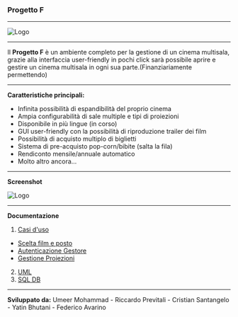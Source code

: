 ###  Progetto F

***

![Logo](http://s32.postimg.org/ws8quws0l/logo_trasparente.png)


***

Il **Progetto F** è un ambiente completo per la gestione di un cinema multisala, grazie alla interfaccia user-friendly in pochi click sarà possibile aprire e gestire un cinema multisala in ogni sua parte.(Finanziariamente permettendo)

***
**Caratteristiche principali:**
* Infinita possibilità di espandibilità del proprio cinema
* Ampia configurabilità di sale multiple e tipi di proiezioni
* Disponibile in più lingue (in corso)
* GUI user-friendly con la possibilità di riproduzione trailer dei film 
* Possibilità di acquisto multiplo di biglietti
* Sistema di pre-acquisto pop-corn/bibite (salta la fila)
* Rendiconto mensile/annuale automatico
* Molto altro ancora...


***
**Screenshot**

![Logo](http://s32.postimg.org/lc2z2e8r9/screen1.jpg)
***
**Documentazione**

1. [Casi d'uso](https://github.com/claudio-unipv/Progetto-F/blob/master/User%20case.pdf)

 * [Scelta film e posto](https://github.com/claudio-unipv/Progetto-F/blob/master/Scelta%20film%20e%20posto.pdf)
 * [Autenticazione Gestore](https://github.com/claudio-unipv/Progetto-F/blob/master/Login.pdf)
 * [Gestione Proiezioni](https://github.com/claudio-unipv/Progetto-F/blob/master/Gestione%20proiezioni%20.pdf)


2. [UML](https://github.com/claudio-unipv/Progetto-F/blob/master/Cinema%20UML%20diagram%20prov.pdf)
3. [SQL DB]()

***
**Sviluppato da:**
Umeer Mohammad -
Riccardo Previtali -
Cristian Santangelo -
Yatin Bhutani -
Federico Avarino
 
